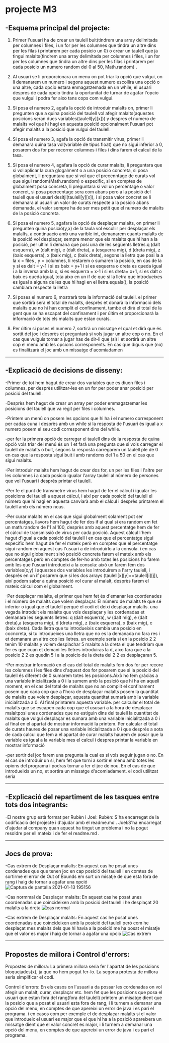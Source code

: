 # projecte M3


-Esquema principal del projecte:
-

  1. Primer l'usuari ha de crear un taulell buit(tindrem una array delimitada per columnes i files, i un for per les columnes que tindra un altre dins per les filas i printarem per cada posicio un 0) o crear un taulell que ja tingui malalts(tindrem una array delimitada per columnes i files, i un for per les columnes que tindra un altre dins per les filas i printarem per cada posicio un numero random del 0 al 50, Math.random) .
  
  2. Al usuari se li proporcionara un menu on pot triar la opció que vulgui, on li demanarem un numero i segons aquest numero escollira una opció o una altre, cada opcio estara enmagatzemada en un while, el usuari despres de cada opcio tindra la oportunitat de turnar de agafar l'opcio que vulgui i podra fer aixo tans cops com vulgui.
  
  3. Si posa el numero 2, agafa la opció de introduir malalts on, primer li pregunten que a quina posició del taulell vol afegir malalts(aquestes posicions seran dues variables(taulell[y][x])) y despres el numero de malalts vol que hi hagi en aquesta posició opcionalment l'usuari pot afegir malalts a la posició que vulgui del taulell.
  
  4. Si posa el numero 3, agafa la opció de transmitir  virus, primer li demanara quina tasa vol(variable de tipus float) que no sigui inferior a 0, posarem dos for per recorrer columnes i files i dins farem el calcul de la tasa.
  
  5. Si posa el numero 4, agafara la opció de curar malalts, li preguntara que si vol aplicar la cura glogalment o a una posició concreta, si posa globalment, li preguntara que si vol que el precenntage de curats vol que sigui random(Math.random) o especific, si en comptes de globalment posa concreta, li preguntara si vol un percentage o valor concret, si posa peercentage sera com abans pero a la posició del taulell que el usuari desitji(taulell[y][x]), i si posa valor concret se li demanara al usuari un valor de curats respecte a la posició abans demanada, el valor sempre ha de ser mes petit que el numero de malalts de la posició concreta.
  
  6. Si posa el numero 5, agafara la opció de desplaçar malalts, on primer li pregunten quina posició(y,x) de la taula vol escollir per desplaçar els malalts, a continuacio amb una varible int, demanarem cuants malalts de la posició vol desplaçar, sempre menor que els malalts que hi han a la posició, per ultim li demana que posi una de les següents lletres:q (dalt esquerra), w (dalt mig), e (dalt dreta), a (esquerra mig), d (dreta mig), z (baix esquerra), x (baix mig), c (baix dreta), segons la lletra que posi la a la 
  x = files , y = columnes, li restarem o sumaren la posició, en cas de la y si es dalt = y-1 i si es baix = y+1 i si es esquerra o dreta es queda igual i a la inversa amb la x,
  si es esquerra = x-1 i si es dreta= x+1, si es dalt o baix es queda igual, tota aixo en un if de que si la lletra que introdueixes es igual a alguna de les que hi hagi en el lletra.equals(), la posició cambiara respecte la lletra
  
7. Si poses el numero 6, mostrarà tota la informació del taulell. el primer que sortirà serà el total de malalts, desprès et donarà la informació dels malalts que no hi han complit el confinament, també et dirà el total de la gent que se ha escapat del confinament i per últim et proporcionarà la informació de tots els malalts que estan curats.

8. Per últim si poses el numero 7, sortirà un missatge el qual et dirà que és sortit del joc i desprès et preguntarà si vols jugar un altre cop o no. En el cas que vulguis tornar a jugar has de dir-li que (si) i et sortirà un altre cop el menú amb les opcions corresponents. En cas que diguis que (no) es finalitzarà el joc amb un missatge d'acomiadamen
----------------------------------------------------------------------------------------------------------------------------------------------------------------------
-Explicació de decisions de disseny:
-

  -Primer de tot hem hagut de crear dos variables que es diuen files i columnes, per desprès utilitzar-les en un for per poder anar posició per posició del taulell.
  
  -Desprès hem hagut de crear un array per poder emmagatzemar les posicions del taulell que va regit per files i columnes.

  -Printem un menú on posem les opcions que hi ha i el numero corresponent per cadas cuna i desprès amb un while si la resposta de l'usuari és igual a x numero posem el seu codi corresponent dins del while.

-per fer la primera opció de carregar el taulell dins de la resposta de quina opció vols triar del menú és un 1 et farà una pregunta que si vols carregar el taulell de malalts o buit, segons la resposta carregarem un taulell ple de 0 en cas que la resposta sigui buit i amb randoms del 1 a 50 en el cas que sigui malalts.
  
  -Per introduir malalts hem hagut de crear dos for, un per les files i l'altre per les columnes i a cada posició igualar l'array taulell al número de persones que vol           l'usuari i després printar el taulell.
  
  -Per fe el punt de transmetre virus hem hagut de fer el càlcul i igualar les posicions del taulell a aquest càlcul, i així per cada posició del taulell el número que hi         hagi en aquesta canviarà amb el càlcul i desprès printarem el taulell amb els número nous.
  
  -Per curar malalts en el cas que sigui globalment solament pot ser percentatges, llavors hem hagut de fer dos if al qual si era random em fet un math.random de l'1 al 100,
    desprès amb aquest percentatge hem de fer el càlcul de transmissió de virus per cada posició. Aquest càlcul l'hem hagut d'igual a cada posició del taulell i en cas que el      percentatge sigui específic hem hagut de fer el mateix però en comptes que el percentatge sigui random en aquest cas l'usuari a de introduirlo a la consola. i en cas que      no sigui  globalment sinó posició concreta farem el mateix amb els percentatges però en comptes de fer-ho amb totes les posicions ho farem amb les que l'usuari      introdueixi a la consola: això un farem fem dos variables(x,y) i aquestes dos variables les introduirem a l'arry taulell, i desprès en un if posarem que si les dos arrays
    (taulell[x][y]==taulell[i][j]), així podem saber a quina posició vol curar al malalt, desprès farem el mateix càlcul com el globalment.

-Per desplaçar malalts, el primer que hem fet és d'emanar les coordenades i el número de malalts que volem desplaçar. El número de malalts té que sé inferior o igual que el taulell perquè el codi et deixi desplaçar malalts. una vegada introduit els malalts que vols desplaçar y les cordenadas et demanara les seguents lletres: q (dalt esquerra), w (dalt mig), e (dalt dreta),a (esquerra mig), d (dreta mig), z (baix esquerra), x (baix mig), c (baix dreta). Cada lletra que tu introdueixis cambia una posicio en cocncreta, si tu introdueixes una lletra que no es la demanada no fara res i et demanara un altre cop les lletres. un exemple seria si en la posicio 2 2 tenim 10 malalts y volem desplachar 5 malalts a la dreta el que tendriam que fer es que cuan et demani les lletres introduiras la d, aixo fara que a la posicio 2 2 es quedin 5 i a la posicio de la dreta del 2 2 es desplaçaran 5.

-Per mostrar informació en el cas del total de malalts fem dos for per recore les columnes i les files dins d'aquest dos for posarem que si la posició del taulell és diferent de 0 sumarem totes les posicions.Això ho fem gràcias a una variable inicialitzada a 0 i la sumem amb la posició que hi ha en aquell moment, en el cas del total de malalts que no an complit el confinament posem que cada cop que a l'hora de desplaçar malalts posem la quantitat de malalts que volem desplaçar, aquesta quantitat sumarà amb la variable inicialitzada a 0. Al final printarem aquesta variable. per calcular el total de malalts que se escapen cada cop que el ususari a la hora de desplaçar malaltposi unes cordenades que no estiguin dins del taulell la cuantitat de malalts que vulgui desplaçar es sumara amb una variable inicialitzada a 0 i al final en el apartat de mostrar informació la printem. Per calcular el total de curats haures de posar una variable inicialitzada a 0 i que després  a sota de cada calcul que fem a el apartat de curar malalts haurem de posar que la variable es igual a la variable mes el calcul i despres printar la variable en mostrar informació

-per sortir del joc farem una pregunta la cual es si vols seguir jugan o no. En el cas de introduir un si, hem fet que torni a sortir el menu amb totes les opions del programa i podras tornar a fer el joc de nou. En el cas de que introdueixis un no, et sortira un missatge d'acomiadament.
 el codi utilitzat seria
 
 -----------------------------------------------------------------------------------------------------------------------------------------------------------------------------
 -Explicació del repartiment de les tasques entre tots dos integrants:
-

-El nostre grup està format per Rubèn i Joel:
Rubèn: S'ha encarregat de la codificació del projecte i d'ajudar amb el readme.md .
Joel:S'ha encarregat d'ajudar al company quan aquest ha tingut un problema i no la pogut resoldre per ell mateix i de fer el readme.md .

---------------------------------------------------------------------------------------------------------------------------------------------------------------------------
Jocs de prova:
-
-Cas extrem de Desplaçar malalts:
En aquest cas he posat unes cordenades que que tenen joc en cap posició del taulell i en comtes de sortirme el error de Out of Bounds em surt un misatje de que esta fora de rang i haig de tornar a agafar una opció
![Captura de pantalla 2021-01-13 195156](https://user-images.githubusercontent.com/76974332/104496861-d3867280-55d9-11eb-91e0-e5212cf588a9.png)

-Cas normmal de Desplaçar malalts:
En aquest cas he posat unes coordenadas que coincideixen amb la posició del taulell i he desplaçat 20 malalts a la dreta
![cas normal](https://user-images.githubusercontent.com/76974332/104498596-311bbe80-55dc-11eb-9b8c-5b15726330a6.png)

-Cas extrem de Desplaçar malalts:
En aquest cas he posat unes coordenadas que coincideixen amb la posició del taulell peró com he desplaçat mes malalts dels que hi havia a la posició me ha posat el misatje que el valor es major i haig de tornar a agafar una opció 
![Cas extrem](https://user-images.githubusercontent.com/76974332/104499069-d33ba680-55dc-11eb-8a65-04bf13146c85.png)

-----------------------------------------------------------------------------------------------------------------------------------------------------------------------------
Propostes de millora i Control d'errors:
-
Propostes de millora:
La primera millora seria fer l'apartat de les posicions bloquejades(x), ja que no hem pogut fer-lo. 
La segona protesta de millora seria simplificar el codi.

Control d'errors:
En els casos on l'usuari a da possar les cordenadas on vol afegir un malalt, curar, desplaçar etc. hem fet que les posicions que posa el usuari que estan fora del rang(fora del taulell) printem un misatge dient que la posicio que a posat el usuari esta fora de rang, i li turnem a demanar una opció del menu, en comptes de que apereixi un error de java i es pari el programa.
i en casos com per exemple el de desplaçar malalts si el valor que introdueix el usuari es major que el que hi ha a la posició apareixera un missatge dient que el valor concret es major, i li turnem a demanar una opció del menu, en comptes de que apereixi un error de java i es pari el programa.
